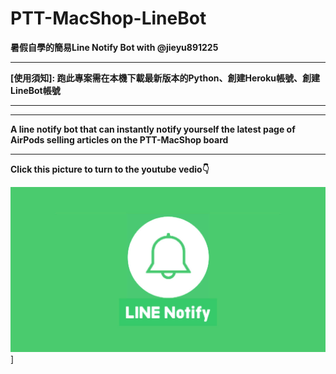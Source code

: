 # PTT-MacShop-LineBot
**暑假自學的簡易Line Notify Bot with @jieyu891225**
****  
  **[使用須知]: 跑此專案需在本機下載最新版本的Python、創建Heroku帳號、創建LineBot帳號**
****
****
**A line notify bot that can instantly notify yourself the latest page of AirPods selling articles on the PTT-MacShop board**
****
**Click this picture to turn to the youtube vedio👇**

[![IMAGE ALT TEXT](https://github.com/Emily-Weng/PTT-MacShop-Notifier/blob/main/line-notify.jpg)](https://www.youtube.com/watch?v=yw8b3av3hro "PTT-MacShop-Notifier成果展示")]
